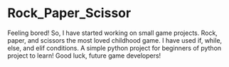 # Rock_Paper_Scissor

Feeling bored! So, I have started working on small game projects. Rock, paper, and scissors the most loved childhood game. I have used if, while, else, and elif conditions. A simple python project for beginners of python project to learn! Good luck, future game developers!
